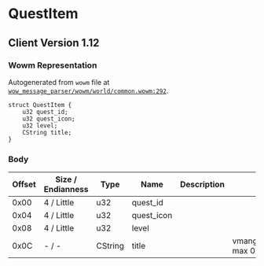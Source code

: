 # QuestItem

## Client Version 1.12

### Wowm Representation

Autogenerated from `wowm` file at [`wow_message_parser/wowm/world/common.wowm:292`](https://github.com/gtker/wow_messages/tree/main/wow_message_parser/wowm/world/common.wowm#L292).
```rust,ignore
struct QuestItem {
    u32 quest_id;
    u32 quest_icon;
    u32 level;
    CString title;
}
```
### Body

| Offset | Size / Endianness | Type | Name | Description | Comment |
| ------ | ----------------- | ---- | ---- | ----------- | ------- |
| 0x00 | 4 / Little | u32 | quest_id |  |  |
| 0x04 | 4 / Little | u32 | quest_icon |  |  |
| 0x08 | 4 / Little | u32 | level |  |  |
| 0x0C | - / - | CString | title |  | vmangos/cmangos/mangoszero: max 0x200 |

